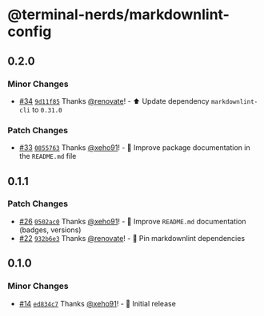 # @terminal-nerds/markdownlint-config<!-- markdownlint-disable line-length list-marker-space -->

## 0.2.0

### Minor Changes

- [#34](https://github.com/terminal-nerds/configs/pull/34) [`9d11f85`](https://github.com/terminal-nerds/configs/commit/9d11f85821b112bd4415f4300f0b30960c82dec7) Thanks [@renovate](https://github.com/apps/renovate)! - ⬆️ Update dependency `markdownlint-cli` to `0.31.0`

### Patch Changes

- [#33](https://github.com/terminal-nerds/configs/pull/33) [`0855763`](https://github.com/terminal-nerds/configs/commit/08557638bfea49d310a7cb42cb9e9a842911af08) Thanks [@xeho91](https://github.com/xeho91)! - 📝 Improve package documentation in the `README.md` file

## 0.1.1

### Patch Changes

- [#26](https://github.com/terminal-nerds/configs/pull/26) [`0502ac0`](https://github.com/terminal-nerds/configs/commit/0502ac043987b63825a034a968d060160354a585) Thanks [@xeho91](https://github.com/xeho91)! - 📝 Improve `README.md` documentation (badges, versions)
- [#22](https://github.com/terminal-nerds/configs/pull/22) [`932b6e3`](https://github.com/terminal-nerds/configs/commit/932b6e3aa1036453eddca88534c1c78c711fef8f) Thanks [@renovate](https://github.com/apps/renovate)! - 📌 Pin markdownlint dependencies

## 0.1.0

### Minor Changes

- [#14](https://github.com/terminal-nerds/configs/pull/14) [`ed834c7`](https://github.com/terminal-nerds/configs/commit/ed834c7d5345391d669ed767151671153c65967d) Thanks [@xeho91](https://github.com/xeho91)! - 🎉 Initial release
